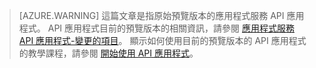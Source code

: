> [AZURE.WARNING] 這篇文章是指原始預覽版本的應用程式服務 API 應用程式。  API 應用程式目前的預覽版本的相關資訊，請參閱 [應用程式服務 API 應用程式-變更的項目](../articles/app-service-api/app-service-api-whats-changed.md)。 顯示如何使用目前的預覽版本的 API 應用程式的教學課程，請參閱 [開始使用 API 應用程式](../articles/app-service-api/app-service-api-dotnet-get-started.md)。 


